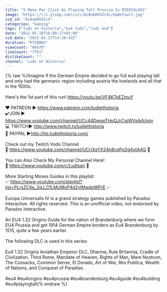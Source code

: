 ```yaml
---
title: "5 Mana Per Click As Playing Tall Prussia Is RIDICULOUS"
image: "https:\/\/i.ytimg.com\/vi\/Az8ukRUSIc4\/hqdefault.jpg"
vid_id: "Az8ukRUSIc4"
categories: "Gaming"
tags: ["ludi et historia","eu4 ludi","ludi eu4"]
date: "2022-01-18T16:00:17+03:00"
vid_date: "2022-01-17T14:38:43Z"
duration: "PT26M6S"
viewcount: "60479"
likeCount: "7761"
dislikeCount: ""
channel: "Ludi et Historia"
---
```

{% raw %}Imagine If the German Empire decided to go full eu4 playing tall and only had the germanic region including austria the lowlands and all that in the 1500s.<br /><br />Here's the 1st part of this run! <a rel="nofollow" target="blank" href="https://youtu.be/VF4K7pEZmuY">https://youtu.be/VF4K7pEZmuY</a><br /><br />❤️ PATREON ► <a rel="nofollow" target="blank" href="https://www.patreon.com/ludiethistoria">https://www.patreon.com/ludiethistoria</a><br />✔️JOIN ► <a rel="nofollow" target="blank" href="https://www.youtube.com/channel/UCc44DwqpTHpQJrCgjWVsjkA/join">https://www.youtube.com/channel/UCc44DwqpTHpQJrCgjWVsjkA/join</a><br />💻 TWITCH► <a rel="nofollow" target="blank" href="http://www.twitch.tv/ludiethistoria">http://www.twitch.tv/ludiethistoria</a><br />👑 PAYPAL ►<a rel="nofollow" target="blank" href="http://tip.ludiethistoria.com/">http://tip.ludiethistoria.com/</a><br /><br />Check out my Twitch Vods Channel<br />🚨 <a rel="nofollow" target="blank" href="https://www.youtube.com/channel/UCri3qYX24n8cpPp2g4xtA4Q">https://www.youtube.com/channel/UCri3qYX24n8cpPp2g4xtA4Q</a> 🚨<br /><br />You can Also Check My Personal Channel Here!<br />🚨 <a rel="nofollow" target="blank" href="https://www.youtube.com/c/Ludisan">https://www.youtube.com/c/Ludisan</a> 🚨<br /><br />More Starting Moves Guides in this playlist:<br />✅ <a rel="nofollow" target="blank" href="https://www.youtube.com/playlist?list=PLrsZC4e_2qJ_CfLMUMsP4d2ylMwdxWPrE">https://www.youtube.com/playlist?list=PLrsZC4e_2qJ_CfLMUMsP4d2ylMwdxWPrE</a> ✅<br /><br />Europa Universalis IV is a grand strategy games published by Paradox Interactive. All rights reserved. This is an unofficial video, not endorsed by Paradox Interactive.<br /><br />An EU4 1.32 Origins Guide for the nation of Brandenburg where we form EU4 Prussia and get 1914 German Empire borders as Eu4 Brandenburg by 1515, quite a few years earlier.<br /><br />The following DLC is used in this series:<br /><br />Eu4 1.32 Origins leviathan Emperor DLC, Dharma, Rule Britannia, Cradle of Civilization, Third Rome, Mandate of Heaven, Rights of Man, Mare Nostrum, The Cossacks, Common Sense, El Dorado, Art of War, Res Publica, Wealth of Nations, and Conquest of Paradise.<br /><br />#eu4 #eu4origins #eu4prussia #eu4brandenburg #eu4guide #eu4building #eu4playingtall{% endraw %}
